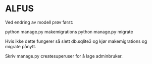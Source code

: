 # ALFUS

Ved endring av modell prøv først:

python manage.py makemigrations
python manage.py migrate

Hvis ikke dette fungerer så slett db.sqlite3 og kjør
makemigrations og migrate pånytt.

Skriv manage.py createsuperuser for å lage adminbruker. 
